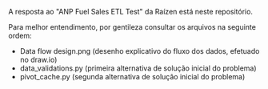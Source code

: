 
A resposta ao "ANP Fuel Sales ETL Test" da Raízen está neste repositório.

Para melhor entendimento, por gentileza consultar os arquivos na seguinte ordem:
* Data flow design.png (desenho explicativo do fluxo dos dados, efetuado no draw.io)
* data_validations.py (primeira alternativa de solução inicial do problema)
* pivot_cache.py (segunda alternativa de solução inicial do problema)
